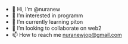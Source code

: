 - 👋 Hi, I’m @nuranew
- 👀 I’m interested in programm
- 🌱 I’m currently learning piton
- 💞️ I’m looking to collaborate on web2
- 📫 How to reach me nuranewjop@gmail.com

<!---
nuranew/nuranew is a ✨ special ✨ repository because its `README.md` (this file) appears on your GitHub profile.
You can click the Preview link to take a look at your changes.
--->
